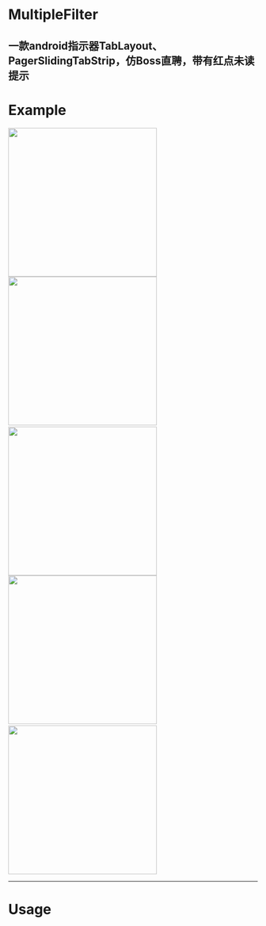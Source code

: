 # MultipleFilter

一款android指示器TabLayout、PagerSlidingTabStrip，仿Boss直聘，带有红点未读提示
---

# Example

<image src="https://github.com/sky8650/MultipleFilter/blob/master/app/img/device-2018-12-28-165437.png?raw=true" width="300px"/> <image src="https://github.com/sky8650/MultipleFilter/blob/master/app/img/device-2018-12-28-165514.png" width="300px"/>  
<image src="https://github.com/sky8650/MultipleFilter/blob/master/app/img/device-2018-12-28-165532.png" width="300px"/> <image src="https://github.com/sky8650/MultipleFilter/blob/master/app/img/device-2018-12-28-165658.png" width="300px"/> <image src="https://github.com/sky8650/MultipleFilter/blob/master/app/img/device-2018-12-28-165732.png" width="300px"/>



---
# Usage
